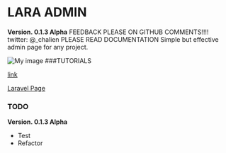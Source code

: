 # LARA ADMIN
**Version. 0.1.3 Alpha**
FEEDBACK PLEASE ON GITHUB COMMENTS!!!!
twitter: @_chalien
PLEASE READ DOCUMENTATION
Simple but effective admin page for any project.

![My image](https://photos-6.dropbox.com/thumb/AACIEwrRhVH0NztMQ-STMatyP6vVlnhy-rCv-GM9WnAQuQ/188818/jpeg/1024x768/2/1345075200/0/2/Screen%20Shot%202012-08-15%20at%205.21.26%20PM.png/VChNmG8Z9mCe3jR-xBGw9-fQeUlEy40P_cCRKJgzylM)
###TUTORIALS

[link](https://github.com/chalien/lara_admin/wiki/_pages)

[Laravel Page](http://bundles.laravel.com/bundle/lara_admin)

### TODO

**Version. 0.1.3 Alpha**

- Test
- Refactor
